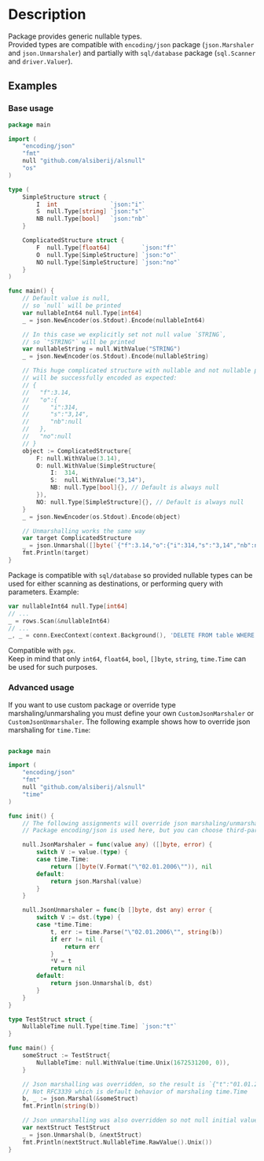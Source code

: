 # Description
Package provides generic nullable types.
<br>
Provided types are compatible with `encoding/json` package (`json.Marshaler` and `json.Unmarshaler`)
and partially with `sql/database` package (`sql.Scanner` and `driver.Valuer`).<br>
## Examples
### Base usage
```go
package main

import (
	"encoding/json"
	"fmt"
	null "github.com/alsiberij/alsnull"
	"os"
)

type (
	SimpleStructure struct {
		I  int               `json:"i"`
		S  null.Type[string] `json:"s"`
		NB null.Type[bool]   `json:"nb"`
	}

	ComplicatedStructure struct {
		F  null.Type[float64]         `json:"f"`
		O  null.Type[SimpleStructure] `json:"o"`
		NO null.Type[SimpleStructure] `json:"no"`
	}
)

func main() {
	// Default value is null,
	// so `null` will be printed
	var nullableInt64 null.Type[int64]
	_ = json.NewEncoder(os.Stdout).Encode(nullableInt64)

	// In this case we explicitly set not null value `STRING`,
	// so `"STRING"` will be printed
	var nullableString = null.WithValue("STRING")
	_ = json.NewEncoder(os.Stdout).Encode(nullableString)

	// This huge complicated structure with nullable and not nullable primitives and embedded structures
	// will be successfully encoded as expected:
	// {
	//   "f":3.14,
	//   "o":{
	//      "i":314,
	//      "s":"3,14",
	//      "nb":null
	//   },
	//   "no":null
	// }
	object := ComplicatedStructure{
		F: null.WithValue(3.14),
		O: null.WithValue(SimpleStructure{
			I:  314,
			S:  null.WithValue("3,14"),
			NB: null.Type[bool]{}, // Default is always null
		}),
		NO: null.Type[SimpleStructure]{}, // Default is always null
	}
	_ = json.NewEncoder(os.Stdout).Encode(object)

	// Unmarshalling works the same way
	var target ComplicatedStructure
	_ = json.Unmarshal([]byte(`{"f":3.14,"o":{"i":314,"s":"3,14","nb":null},"no":null}`), &target)
	fmt.Println(target)
}
```
Package is compatible with `sql/database` so provided nullable types can be used for either
scanning as destinations, or performing query with parameters. Example:

```go
var nullableInt64 null.Type[int64]
// ...
_ = rows.Scan(&nullableInt64)
// ...
_, _ = conn.ExecContext(context.Background(), 'DELETE FROM table WHERE id = $1', nullableInt64)
```
Compatible with `pgx`.<br>
Keep in mind that only `int64`, `float64`, `bool`, `[]byte`, `string`, `time.Time` can be used for such purposes.

### Advanced usage
If you want to use custom package or override type marshaling/unmarshaling you must define 
your own `CustomJsonMarshaler` or `CustomJsonUnmarshaler`. The following example shows how to override
json marshaling for `time.Time`:
```go

package main

import (
	"encoding/json"
	"fmt"
	null "github.com/alsiberij/alsnull"
	"time"
)

func init() {
	// The following assignments will override json marshaling/unmarshaling for time.Time type
	// Package encoding/json is used here, but you can choose third-party ones if you need

	null.JsonMarshaler = func(value any) ([]byte, error) {
		switch V := value.(type) {
		case time.Time:
			return []byte(V.Format("\"02.01.2006\"")), nil
		default:
			return json.Marshal(value)
		}
	}

	null.JsonUnmarshaler = func(b []byte, dst any) error {
		switch V := dst.(type) {
		case *time.Time:
			t, err := time.Parse("\"02.01.2006\"", string(b))
			if err != nil {
				return err
			}
			*V = t
			return nil
		default:
			return json.Unmarshal(b, dst)
		}
	}
}

type TestStruct struct {
	NullableTime null.Type[time.Time] `json:"t"`
}

func main() {
	someStruct := TestStruct{
		NullableTime: null.WithValue(time.Unix(1672531200, 0)),
	}

	// Json marshalling was overridden, so the result is `{"t":"01.01.2023"}`
	// Not RFC3339 which is default behavior of marshaling time.Time
	b, _ := json.Marshal(&someStruct)
	fmt.Println(string(b))

	// Json unmarshalling was also overridden so not null initial value 1672531200 will be printed
	var nextStruct TestStruct
	_ = json.Unmarshal(b, &nextStruct)
	fmt.Println(nextStruct.NullableTime.RawValue().Unix())
}

```